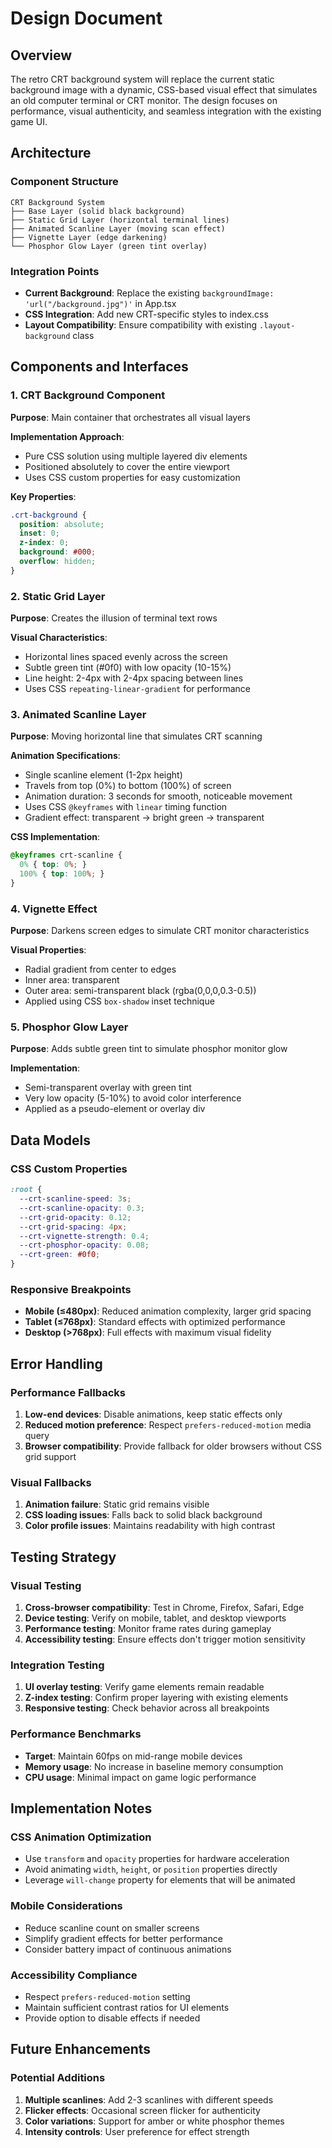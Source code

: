 # Design Document

## Overview

The retro CRT background system will replace the current static background image with a dynamic, CSS-based visual effect that simulates an old computer terminal or CRT monitor. The design focuses on performance, visual authenticity, and seamless integration with the existing game UI.

## Architecture

### Component Structure
```
CRT Background System
├── Base Layer (solid black background)
├── Static Grid Layer (horizontal terminal lines)
├── Animated Scanline Layer (moving scan effect)
├── Vignette Layer (edge darkening)
└── Phosphor Glow Layer (green tint overlay)
```

### Integration Points
- **Current Background**: Replace the existing `backgroundImage: 'url("/background.jpg")'` in App.tsx
- **CSS Integration**: Add new CRT-specific styles to index.css
- **Layout Compatibility**: Ensure compatibility with existing `.layout-background` class

## Components and Interfaces

### 1. CRT Background Component
**Purpose**: Main container that orchestrates all visual layers

**Implementation Approach**:
- Pure CSS solution using multiple layered div elements
- Positioned absolutely to cover the entire viewport
- Uses CSS custom properties for easy customization

**Key Properties**:
```css
.crt-background {
  position: absolute;
  inset: 0;
  z-index: 0;
  background: #000;
  overflow: hidden;
}
```

### 2. Static Grid Layer
**Purpose**: Creates the illusion of terminal text rows

**Visual Characteristics**:
- Horizontal lines spaced evenly across the screen
- Subtle green tint (#0f0) with low opacity (10-15%)
- Line height: 2-4px with 2-4px spacing between lines
- Uses CSS `repeating-linear-gradient` for performance

### 3. Animated Scanline Layer
**Purpose**: Moving horizontal line that simulates CRT scanning

**Animation Specifications**:
- Single scanline element (1-2px height)
- Travels from top (0%) to bottom (100%) of screen
- Animation duration: 3 seconds for smooth, noticeable movement
- Uses CSS `@keyframes` with `linear` timing function
- Gradient effect: transparent → bright green → transparent

**CSS Implementation**:
```css
@keyframes crt-scanline {
  0% { top: 0%; }
  100% { top: 100%; }
}
```

### 4. Vignette Effect
**Purpose**: Darkens screen edges to simulate CRT monitor characteristics

**Visual Properties**:
- Radial gradient from center to edges
- Inner area: transparent
- Outer area: semi-transparent black (rgba(0,0,0,0.3-0.5))
- Applied using CSS `box-shadow` inset technique

### 5. Phosphor Glow Layer
**Purpose**: Adds subtle green tint to simulate phosphor monitor glow

**Implementation**:
- Semi-transparent overlay with green tint
- Very low opacity (5-10%) to avoid color interference
- Applied as a pseudo-element or overlay div

## Data Models

### CSS Custom Properties
```css
:root {
  --crt-scanline-speed: 3s;
  --crt-scanline-opacity: 0.3;
  --crt-grid-opacity: 0.12;
  --crt-grid-spacing: 4px;
  --crt-vignette-strength: 0.4;
  --crt-phosphor-opacity: 0.08;
  --crt-green: #0f0;
}
```

### Responsive Breakpoints
- **Mobile (≤480px)**: Reduced animation complexity, larger grid spacing
- **Tablet (≤768px)**: Standard effects with optimized performance
- **Desktop (>768px)**: Full effects with maximum visual fidelity

## Error Handling

### Performance Fallbacks
1. **Low-end devices**: Disable animations, keep static effects only
2. **Reduced motion preference**: Respect `prefers-reduced-motion` media query
3. **Browser compatibility**: Provide fallback for older browsers without CSS grid support

### Visual Fallbacks
1. **Animation failure**: Static grid remains visible
2. **CSS loading issues**: Falls back to solid black background
3. **Color profile issues**: Maintains readability with high contrast

## Testing Strategy

### Visual Testing
1. **Cross-browser compatibility**: Test in Chrome, Firefox, Safari, Edge
2. **Device testing**: Verify on mobile, tablet, and desktop viewports
3. **Performance testing**: Monitor frame rates during gameplay
4. **Accessibility testing**: Ensure effects don't trigger motion sensitivity

### Integration Testing
1. **UI overlay testing**: Verify game elements remain readable
2. **Z-index testing**: Confirm proper layering with existing elements
3. **Responsive testing**: Check behavior across all breakpoints

### Performance Benchmarks
- **Target**: Maintain 60fps on mid-range mobile devices
- **Memory usage**: No increase in baseline memory consumption
- **CPU usage**: Minimal impact on game logic performance

## Implementation Notes

### CSS Animation Optimization
- Use `transform` and `opacity` properties for hardware acceleration
- Avoid animating `width`, `height`, or `position` properties directly
- Leverage `will-change` property for elements that will be animated

### Mobile Considerations
- Reduce scanline count on smaller screens
- Simplify gradient effects for better performance
- Consider battery impact of continuous animations

### Accessibility Compliance
- Respect `prefers-reduced-motion` setting
- Maintain sufficient contrast ratios for UI elements
- Provide option to disable effects if needed

## Future Enhancements

### Potential Additions
1. **Multiple scanlines**: Add 2-3 scanlines with different speeds
2. **Flicker effects**: Occasional screen flicker for authenticity
3. **Color variations**: Support for amber or white phosphor themes
4. **Intensity controls**: User preference for effect strength
